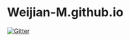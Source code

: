 # Weijian-M.github.io

[![Gitter](https://badges.gitter.im/WeiJian-M/Weijian-M.svg)](https://gitter.im/WeiJian-M/Weijian-M?utm_source=badge&utm_medium=badge&utm_campaign=pr-badge&utm_content=badge)